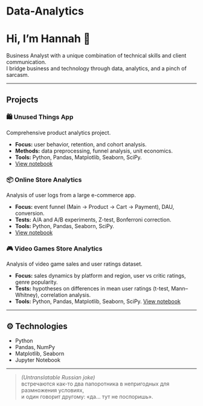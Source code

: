 # Data-Analytics

# Hi, I’m Hannah 👋  

Business Analyst with a unique combination of technical skills and client communication.  
I bridge business and technology through data, analytics, and a pinch of sarcasm.

---

## Projects

### 🛍️ Unused Things App
Comprehensive product analytics project.  
- **Focus:** user behavior, retention, and cohort analysis.  
- **Methods:** data preprocessing, funnel analysis, unit economics.  
- **Tools:** Python, Pandas, Matplotlib, Seaborn, SciPy.  
- [View notebook](unused_things_app.ipynb)

### 📦 Online Store Analytics  
Analysis of user logs from a large e-commerce app.  
- **Focus:** event funnel (Main → Product → Cart → Payment), DAU, conversion.  
- **Tests:** A/A and A/B experiments, Z-test, Bonferroni correction.  
- **Tools:** Python, Pandas, Seaborn, SciPy.
-  [View notebook](online_store_stat.ipynb)

### 🎮 Video Games Store Analytics  

Analysis of video game sales and user ratings dataset.  

- **Focus:** sales dynamics by platform and region, user vs critic ratings, genre popularity.  
- **Tests:** hypotheses on differences in mean user ratings (t-test, Mann–Whitney), correlation analysis.  
- **Tools:** Python, Pandas, Matplotlib, Seaborn, SciPy.
[View notebook](videogames_store.ipynb)
---

## ⚙️ Technologies
- Python  
- Pandas, NumPy  
- Matplotlib, Seaborn  
- Jupyter Notebook  

---

> *(Untranslatable Russian joke)*  
> встречаются как-то два папоротника в непригодных для размножения условиях,  
> и один говорит другому: «да... тут не поспоришь».
